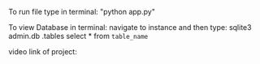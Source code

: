 To run file type in terminal:
"python app.py"
 <!-- * Serving Flask app 'app'
 * Debug mode: on
WARNING: This is a development server. Do not use it in a production deployment. Use a production WSGI server instead.
 * Running on http://127.0.0.1:3000
Press CTRL+C to quit
 * Restarting with stat
 * Debugger is active!
 * Debugger PIN: 258-740-084 -->

 To view Database in terminal:
 navigate to instance and then type:
 sqlite3 admin.db
 .tables
 select * from `table_name`

 video link of project: